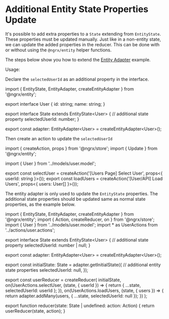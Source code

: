 # Additional Entity State Properties Update

It's possible to add extra properties to a `State` extending from `EntityState`. These properties must be updated manually. Just like in a non-entity state, we can update the added properties in the reducer. This can be done with or without using the `@ngrx/entity` helper functions.

The steps below show you how to extend the [Entity Adapter](https://ngrx.io/guide/entity/adapter) example.

Usage:

Declare the `selectedUserId` as an additional property in the interface.

<code-example header="user.reducer.ts">
import { EntityState, EntityAdapter, createEntityAdapter } from '@ngrx/entity';

export interface User {
  id: string;
  name: string;
}

export interface State extends EntityState&lt;User&gt; {
  // additional state property
  selectedUserId: number;
}

export const adapter: EntityAdapter&lt;User&gt; = createEntityAdapter&lt;User&gt;();
</code-example>

Then create an action to update the `selectedUserId`

<code-example header="user.actions.ts">
import { createAction, props } from '@ngrx/store';
import { Update } from '@ngrx/entity';

import { User } from '../models/user.model';

export const selectUser = createAction('[Users Page] Select User', props&lt;{ userId: string }&gt;());
export const loadUsers = createAction('[User/API] Load Users', props&lt;{ users: User[] }&gt;());
</code-example>

The entity adapter is only used to update the `EntityState` properties. The additional state properties should be updated same as normal state properties, as the example below.

<code-example header="user.reducer.ts">
import { EntityState, EntityAdapter, createEntityAdapter } from '@ngrx/entity';
import { Action, createReducer, on } from '@ngrx/store';
import { User } from '../models/user.model';
import * as UserActions from '../actions/user.actions';

export interface State extends EntityState&lt;User&gt; {
  // additional state property
  selectedUserId: number | null;
}

export const adapter: EntityAdapter&lt;User&gt; = createEntityAdapter&lt;User&gt;();

export const initialState: State = adapter.getInitialState({
  // additional entity state properties
  selectedUserId: null,
});

export const userReducer = createReducer(
  initialState,
  on(UserActions.selectUser, (state, { userId }) => {
    return { ...state, selectedUserId: userId };
  }),
  on(UserActions.loadUsers, (state, { users }) => {
    return adapter.addMany(users, { ...state, selectedUserId: null });
  })
);

export function reducer(state: State | undefined: action: Action) {
  return userReducer(state, action);
}
</code-example>
